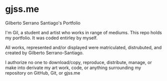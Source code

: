 # gjss.me
Gilberto Serrano Santiago's Portfolio

I'm Gil, a student and artist who works in range of mediums.
This repo holds my portfolio. It was coded entirley by myself.

All works, represented and/or displayed were matriculated,
distrubuted, and created by Gilberto Serrano-Santiago.

I authorize no one to download/copy, reproduce, distribute, manage, or
make into derivate my art work, code, or anything surrounding my
repository on GitHub, Git, or gjss.me
